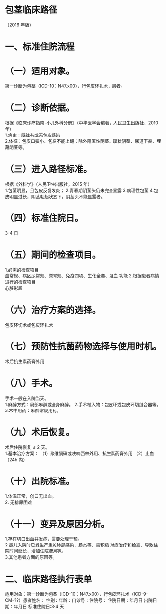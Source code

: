 # 包茎临床路径  
（2016 年版）  
# 一、标准住院流程  
# （一）适用对象。  
第一诊断为包茎（ICD-10：N47.x00），行包皮环扎术，患者。  
# （二）诊断依据。  
根据《临床诊疗指南-小儿外科分册》（中华医学会编著，人民卫生出版社，2010 年）  
1.病史：既往有或无包皮感染  
2.体征：包皮口狭小、包皮不能上翻；除外隐匿性阴茎、蹼状阴茎、尿道下裂、埋藏阴茎等。  
# （三）进入路径标准。  
根据《外科学》（人民卫生出版社，2015 年）  
1.包茎明显，且包皮反复发炎； 2.青春期阴茎头仍未完全显露 3.病理性包茎  4.包皮明显过长，阴茎勃起状态下，阴茎头不能显露者。  
# （四）标准住院日。  
3-4 日  
# （五）期间的检查项目。  
1.必需的检查项目  
血常规、病区尿常规、粪常规、免疫四项、生化全套、凝血 功能 2.根据患者病情进行的检查项目  
心脏彩超  
# （六）治疗方案的选择。  
包皮环切术或包皮环扎术  
# （七）预防性抗菌药物选择与使用时机。  
术后抗生素药膏外用  
# （八）手术。  
手术一般在入院当天。  
1.麻醉方式：局部麻醉或全身麻醉。 2.手术植入物：包皮环或包皮环切缝合器等。 3.术中用药：麻醉常规用药。  
# （九）术后恢复。  
术后住院恢复${\leqslant}2$ 天。  
1.基本治疗方案： （1）聚维酮碘或呋喃西林外用、抗生素药膏外用 （2）止血（24h 内）  
# （十）出院标准。  
1.体温正常，创口无出血。  
2. 无排尿困难  
# （十一）变异及原因分析。  
1.存在切口出血并发症，需要处理干预。  
2.患儿入院时已发生严重的肺部感染、肠炎等，需积极 对症治疗和检查，导致住院时间延长，增加住院费用等。  
3.其他患者方面的原因等。  
# 二、临床路径执行表单  
适用对象：第一诊断为包茎（ICD-10：N47.x00），行包皮环扎术（ICD-9-CM-??）患者姓名：  性别：年龄：门诊号：住院号： 住院日期：年月日   出院日期：年月日  标准住院日:3-4 天  
